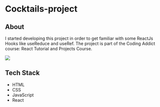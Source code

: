# Cocktails-project

## About
I started developing this project in order to get familiar with some ReactJs Hooks like useReduce and useRef. The project is part of the Coding Addict course: React Tutorial and Projects Course. 

<img src="https://github.com/TauDuque/cocktails-project/blob/main/cocktails.gif" />

## Tech Stack
<ul>
  <li> HTML
    <li> CSS
      <li> JavaScript
        <li> React
          </ul>
